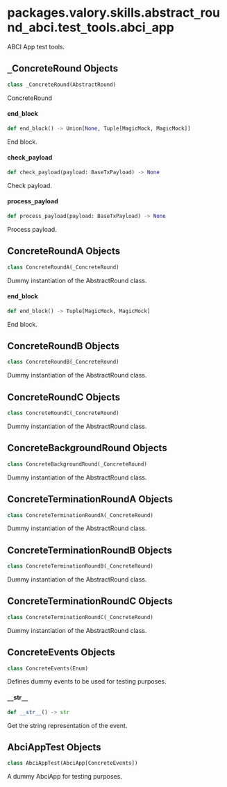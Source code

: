 <a id="packages.valory.skills.abstract_round_abci.test_tools.abci_app"></a>

# packages.valory.skills.abstract`_`round`_`abci.test`_`tools.abci`_`app

ABCI App test tools.

<a id="packages.valory.skills.abstract_round_abci.test_tools.abci_app._ConcreteRound"></a>

## `_`ConcreteRound Objects

```python
class _ConcreteRound(AbstractRound)
```

ConcreteRound

<a id="packages.valory.skills.abstract_round_abci.test_tools.abci_app._ConcreteRound.end_block"></a>

#### end`_`block

```python
def end_block() -> Union[None, Tuple[MagicMock, MagicMock]]
```

End block.

<a id="packages.valory.skills.abstract_round_abci.test_tools.abci_app._ConcreteRound.check_payload"></a>

#### check`_`payload

```python
def check_payload(payload: BaseTxPayload) -> None
```

Check payload.

<a id="packages.valory.skills.abstract_round_abci.test_tools.abci_app._ConcreteRound.process_payload"></a>

#### process`_`payload

```python
def process_payload(payload: BaseTxPayload) -> None
```

Process payload.

<a id="packages.valory.skills.abstract_round_abci.test_tools.abci_app.ConcreteRoundA"></a>

## ConcreteRoundA Objects

```python
class ConcreteRoundA(_ConcreteRound)
```

Dummy instantiation of the AbstractRound class.

<a id="packages.valory.skills.abstract_round_abci.test_tools.abci_app.ConcreteRoundA.end_block"></a>

#### end`_`block

```python
def end_block() -> Tuple[MagicMock, MagicMock]
```

End block.

<a id="packages.valory.skills.abstract_round_abci.test_tools.abci_app.ConcreteRoundB"></a>

## ConcreteRoundB Objects

```python
class ConcreteRoundB(_ConcreteRound)
```

Dummy instantiation of the AbstractRound class.

<a id="packages.valory.skills.abstract_round_abci.test_tools.abci_app.ConcreteRoundC"></a>

## ConcreteRoundC Objects

```python
class ConcreteRoundC(_ConcreteRound)
```

Dummy instantiation of the AbstractRound class.

<a id="packages.valory.skills.abstract_round_abci.test_tools.abci_app.ConcreteBackgroundRound"></a>

## ConcreteBackgroundRound Objects

```python
class ConcreteBackgroundRound(_ConcreteRound)
```

Dummy instantiation of the AbstractRound class.

<a id="packages.valory.skills.abstract_round_abci.test_tools.abci_app.ConcreteTerminationRoundA"></a>

## ConcreteTerminationRoundA Objects

```python
class ConcreteTerminationRoundA(_ConcreteRound)
```

Dummy instantiation of the AbstractRound class.

<a id="packages.valory.skills.abstract_round_abci.test_tools.abci_app.ConcreteTerminationRoundB"></a>

## ConcreteTerminationRoundB Objects

```python
class ConcreteTerminationRoundB(_ConcreteRound)
```

Dummy instantiation of the AbstractRound class.

<a id="packages.valory.skills.abstract_round_abci.test_tools.abci_app.ConcreteTerminationRoundC"></a>

## ConcreteTerminationRoundC Objects

```python
class ConcreteTerminationRoundC(_ConcreteRound)
```

Dummy instantiation of the AbstractRound class.

<a id="packages.valory.skills.abstract_round_abci.test_tools.abci_app.ConcreteEvents"></a>

## ConcreteEvents Objects

```python
class ConcreteEvents(Enum)
```

Defines dummy events to be used for testing purposes.

<a id="packages.valory.skills.abstract_round_abci.test_tools.abci_app.ConcreteEvents.__str__"></a>

#### `__`str`__`

```python
def __str__() -> str
```

Get the string representation of the event.

<a id="packages.valory.skills.abstract_round_abci.test_tools.abci_app.AbciAppTest"></a>

## AbciAppTest Objects

```python
class AbciAppTest(AbciApp[ConcreteEvents])
```

A dummy AbciApp for testing purposes.

